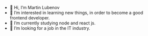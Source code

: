 - 👋 Hi, I’m Martin Lubenov
- 👀 I’m interested in learning new things, in order to become a good frontend developer.
- 🌱 I’m currently studying node and react js.
- 💞️ I’m looking for a job in the IT industry.


<!---
mlforce69/mlforce69 is a ✨ special ✨ repository because its `README.md` (this file) appears on your GitHub profile.
You can click the Preview link to take a look at your changes.
--->
